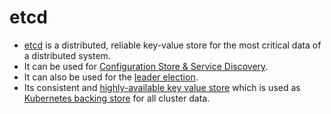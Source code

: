 # etcd
- [etcd](https://etcd.io/) is a distributed, reliable key-value store for the most critical data of a distributed system.
- It can be used for [Configuration Store & Service Discovery](https://etcd.io/docs/v3.3/learning/why/).
- It can also be used for the [leader election](../3_DatabaseServices/4_Consistency&Replication/Replication.md).
- Its consistent and [highly-available key value store](../7a_HighAvailability/HighAvailability.md) which is used as [Kubernetes backing store](../9_Container&OrchestrationServices/Kubernates/Readme.md) for all cluster data.